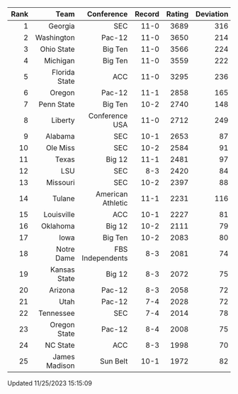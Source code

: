 | Rank  | Team                 | Conference           | Record   | Rating | Deviation |
| ---:  | ---:                 | ---:                 | ---:     | ---:   | ---:      |
| 1     | Georgia              | SEC                  | 11-0     | 3689   | 316       |
| 2     | Washington           | Pac-12               | 11-0     | 3650   | 214       |
| 3     | Ohio State           | Big Ten              | 11-0     | 3566   | 224       |
| 4     | Michigan             | Big Ten              | 11-0     | 3559   | 222       |
| 5     | Florida State        | ACC                  | 11-0     | 3295   | 236       |
| 6     | Oregon               | Pac-12               | 11-1     | 2858   | 165       |
| 7     | Penn State           | Big Ten              | 10-2     | 2740   | 148       |
| 8     | Liberty              | Conference USA       | 11-0     | 2712   | 249       |
| 9     | Alabama              | SEC                  | 10-1     | 2653   | 87        |
| 10    | Ole Miss             | SEC                  | 10-2     | 2584   | 91        |
| 11    | Texas                | Big 12               | 11-1     | 2481   | 97        |
| 12    | LSU                  | SEC                  | 8-3      | 2420   | 84        |
| 13    | Missouri             | SEC                  | 10-2     | 2397   | 88        |
| 14    | Tulane               | American Athletic    | 11-1     | 2231   | 116       |
| 15    | Louisville           | ACC                  | 10-1     | 2227   | 81        |
| 16    | Oklahoma             | Big 12               | 10-2     | 2111   | 79        |
| 17    | Iowa                 | Big Ten              | 10-2     | 2083   | 80        |
| 18    | Notre Dame           | FBS Independents     | 8-3      | 2081   | 74        |
| 19    | Kansas State         | Big 12               | 8-3      | 2072   | 75        |
| 20    | Arizona              | Pac-12               | 8-3      | 2058   | 72        |
| 21    | Utah                 | Pac-12               | 7-4      | 2028   | 72        |
| 22    | Tennessee            | SEC                  | 7-4      | 2014   | 78        |
| 23    | Oregon State         | Pac-12               | 8-4      | 2008   | 75        |
| 24    | NC State             | ACC                  | 8-3      | 1998   | 70        |
| 25    | James Madison        | Sun Belt             | 10-1     | 1972   | 82        |

Updated 11/25/2023 15:15:09
